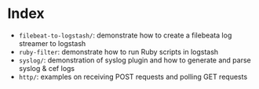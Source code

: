 # Index

- `filebeat-to-logstash/`: demonstrate how to create a filebeata log streamer to logstash
- `ruby-filter`: demonstrate how to run Ruby scripts in logstash
- `syslog/`: demonstration of syslog plugin and how to generate and parse syslog & cef logs
- `http/`: examples on receiving POST requests and polling GET requests
